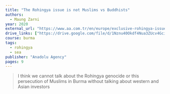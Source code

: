 ```yaml
---
title: "The Rohingya issue is not Muslims vs Buddhists"
authors:
  - Maung Zarni
year: 2020
external_url: "https://www.aa.com.tr/en/europe/exclusive-rohingya-issue-not-muslims-v-s-buddhist-paradigm/1891919"
drive_links: ["https://drive.google.com/file/d/1Nznu40Okdf4Nua3ZUcv4Gci1Y_dZpyV2/view?usp=drivesdk"]
course: burma
tags:
  - rohingya
  - sea
publisher: "Anadolu Agency"
pages: 9
---
```


> I think we cannot talk about the Rohingya genocide or this persecution of Muslims in Burma without talking about western and Asian investors

